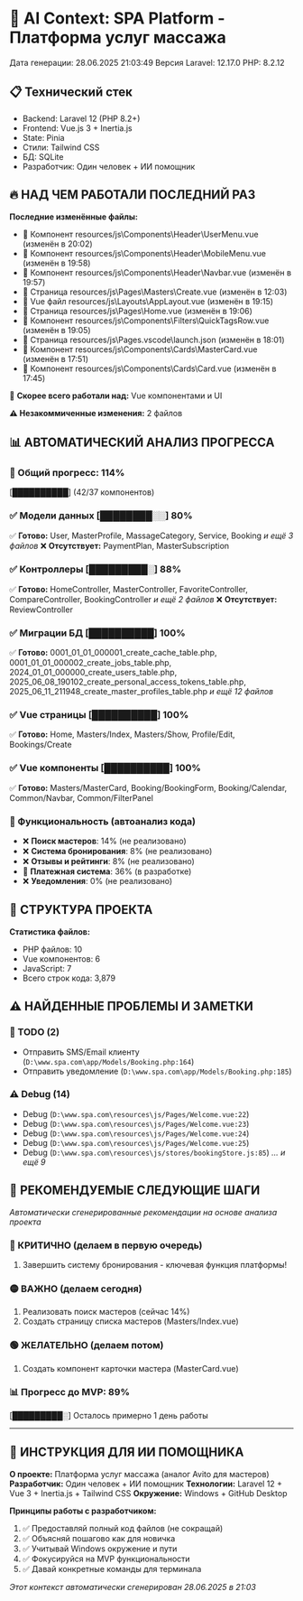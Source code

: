 # 🤖 AI Context: SPA Platform - Платформа услуг массажа
Дата генерации: 28.06.2025 21:03:49
Версия Laravel: 12.17.0
PHP: 8.2.12

## 📋 Технический стек
- Backend: Laravel 12 (PHP 8.2+)
- Frontend: Vue.js 3 + Inertia.js
- State: Pinia
- Стили: Tailwind CSS
- БД: SQLite
- Разработчик: Один человек + ИИ помощник

## 🔥 НАД ЧЕМ РАБОТАЛИ ПОСЛЕДНИЙ РАЗ
**Последние изменённые файлы:**
- 🧩 Компонент resources/js\Components\Header\UserMenu.vue (изменён в 20:02)
- 🧩 Компонент resources/js\Components\Header\MobileMenu.vue (изменён в 19:58)
- 🧩 Компонент resources/js\Components\Header\Navbar.vue (изменён в 19:57)
- 📄 Страница resources/js\Pages\Masters\Create.vue (изменён в 12:03)
- 🎨 Vue файл resources/js\Layouts\AppLayout.vue (изменён в 19:15)
- 📄 Страница resources/js\Pages\Home.vue (изменён в 19:06)
- 🧩 Компонент resources/js\Components\Filters\QuickTagsRow.vue (изменён в 19:05)
- 📄 Страница resources/js\Pages\.vscode\launch.json (изменён в 18:01)
- 🧩 Компонент resources/js\Components\Cards\MasterCard.vue (изменён в 17:51)
- 🧩 Компонент resources/js\Components\Cards\Card.vue (изменён в 17:45)

🎯 **Скорее всего работали над:** Vue компонентами и UI

**⚠️ Незакоммиченные изменения:** 2 файлов

## 📊 АВТОМАТИЧЕСКИЙ АНАЛИЗ ПРОГРЕССА
### 🎯 Общий прогресс: 114%
[██████████] (42/37 компонентов)

### ✅ Модели данных [████████░░] 80%
✅ **Готово:** User, MasterProfile, MassageCategory, Service, Booking
   _и ещё 3 файлов_
❌ **Отсутствует:** PaymentPlan, MasterSubscription

### ✅ Контроллеры [█████████░] 88%
✅ **Готово:** HomeController, MasterController, FavoriteController, CompareController, BookingController
   _и ещё 2 файлов_
❌ **Отсутствует:** ReviewController

### ✅ Миграции БД [██████████] 100%
✅ **Готово:** 0001_01_01_000001_create_cache_table.php, 0001_01_01_000002_create_jobs_table.php, 2024_01_01_000000_create_users_table.php, 2025_06_08_190102_create_personal_access_tokens_table.php, 2025_06_11_211948_create_master_profiles_table.php
   _и ещё 12 файлов_

### ✅ Vue страницы [██████████] 100%
✅ **Готово:** Home, Masters/Index, Masters/Show, Profile/Edit, Bookings/Create

### ✅ Vue компоненты [██████████] 100%
✅ **Готово:** Masters/MasterCard, Booking/BookingForm, Booking/Calendar, Common/Navbar, Common/FilterPanel

### 🔧 Функциональность (автоанализ кода)
- ❌ **Поиск мастеров**: 14% (не реализовано)
- ❌ **Система бронирования**: 8% (не реализовано)
- ❌ **Отзывы и рейтинги**: 8% (не реализовано)
- 🔄 **Платежная система**: 36% (в разработке)
- ❌ **Уведомления**: 0% (не реализовано)

## 📁 СТРУКТУРА ПРОЕКТА
**Статистика файлов:**
- PHP файлов: 10
- Vue компонентов: 6
- JavaScript: 7
- Всего строк кода: 3,879


## ⚠️ НАЙДЕННЫЕ ПРОБЛЕМЫ И ЗАМЕТКИ
### 📝 TODO (2)
- Отправить SMS/Email клиенту (`D:\www.spa.com\app/Models/Booking.php:164`)
- Отправить уведомление (`D:\www.spa.com\app/Models/Booking.php:185`)

### ⚠️ Debug (14)
- Debug (`D:\www.spa.com\resources\js/Pages/Welcome.vue:22`)
- Debug (`D:\www.spa.com\resources\js/Pages/Welcome.vue:23`)
- Debug (`D:\www.spa.com\resources\js/Pages/Welcome.vue:24`)
- Debug (`D:\www.spa.com\resources\js/Pages/Welcome.vue:25`)
- Debug (`D:\www.spa.com\resources\js/stores/bookingStore.js:85`)
_... и ещё 9_


## 🚀 РЕКОМЕНДУЕМЫЕ СЛЕДУЮЩИЕ ШАГИ

*Автоматически сгенерированные рекомендации на основе анализа проекта*

### 🔴 КРИТИЧНО (делаем в первую очередь)
1. Завершить систему бронирования - ключевая функция платформы!

### 🟡 ВАЖНО (делаем сегодня)
1. Реализовать поиск мастеров (сейчас 14%)
2. Создать страницу списка мастеров (Masters/Index.vue)

### 🟢 ЖЕЛАТЕЛЬНО (делаем потом)
1. Создать компонент карточки мастера (MasterCard.vue)

### 📊 Прогресс до MVP: 89%
[█████████░] Осталось примерно 1 день работы

---

## 📌 ИНСТРУКЦИЯ ДЛЯ ИИ ПОМОЩНИКА

**О проекте:** Платформа услуг массажа (аналог Avito для мастеров)
**Разработчик:** Один человек + ИИ помощник
**Технологии:** Laravel 12 + Vue 3 + Inertia.js + Tailwind CSS
**Окружение:** Windows + GitHub Desktop

**Принципы работы с разработчиком:**
1. ✅ Предоставляй полный код файлов (не сокращай)
2. ✅ Объясняй пошагово как для новичка
3. ✅ Учитывай Windows окружение и пути
4. ✅ Фокусируйся на MVP функциональности
5. ✅ Давай конкретные команды для терминала

*Этот контекст автоматически сгенерирован 28.06.2025 в 21:03*